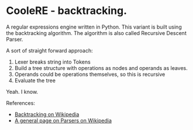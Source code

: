# CooleRE - backtracking.

A regular expressions engine written in Python.
This variant is built using the backtracking algorithm.
The algorithm is also called Recursive Descent Parser.

A sort of straight forward approach:
1. Lexer breaks string into Tokens
1. Build a tree structure with operations as nodes and operands as leaves.
  1. Operands could be operations themselves, so this is recursive
1. Evaluate the tree 

Yeah. I know.

References:
* [Backtracking on Wikipedia](https://en.wikipedia.org/wiki/Backtracking)
* [A general page on Parsers on Wikipedia](https://en.wikipedia.org/wiki/Parsing#Types_of_parsers)

